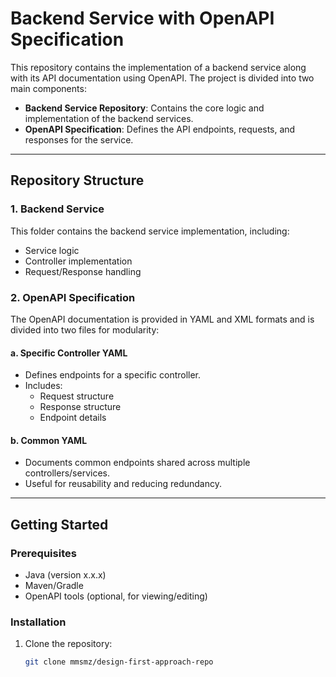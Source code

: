 # Backend Service with OpenAPI Specification

This repository contains the implementation of a backend service along with its API documentation using OpenAPI. The project is divided into two main components:

- **Backend Service Repository**: Contains the core logic and implementation of the backend services.
- **OpenAPI Specification**: Defines the API endpoints, requests, and responses for the service.

---

## Repository Structure

### 1. **Backend Service**
This folder contains the backend service implementation, including:
- Service logic
- Controller implementation
- Request/Response handling

### 2. **OpenAPI Specification**
The OpenAPI documentation is provided in YAML and XML formats and is divided into two files for modularity:

#### **a. Specific Controller YAML**
- Defines endpoints for a specific controller.
- Includes:
  - Request structure
  - Response structure
  - Endpoint details

#### **b. Common YAML**
- Documents common endpoints shared across multiple controllers/services.
- Useful for reusability and reducing redundancy.

---

## Getting Started

### Prerequisites
- Java (version x.x.x)
- Maven/Gradle
- OpenAPI tools (optional, for viewing/editing)

### Installation

1. Clone the repository:
   ```bash
   git clone mmsmz/design-first-approach-repo
